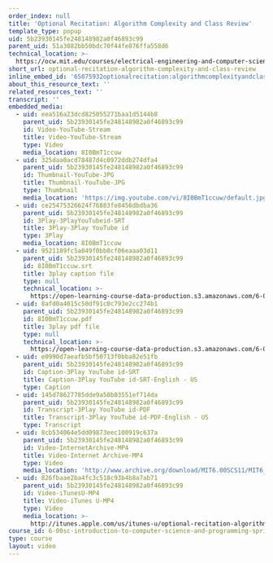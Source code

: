 ```yaml
---
order_index: null
title: 'Optional Recitation: Algorithm Complexity and Class Review'
template_type: popup
uid: 5b23930145fe248148982a0f46893c99
parent_uid: 51a3082bb50bdc70f44fe076ffa558d6
technical_location: >-
  https://ocw.mit.edu/courses/electrical-engineering-and-computer-science/6-00sc-introduction-to-computer-science-and-programming-spring-2011/unit-1/lecture-8-efficiency-and-order-of-growth/optional-recitation-algorithm-complexity-and-class-review
short_url: optional-recitation-algorithm-complexity-and-class-review
inline_embed_id: '65075932optionalrecitation:algorithmcomplexityandclassreview65861645'
about_this_resource_text: ''
related_resources_text: ''
transcript: ''
embedded_media:
  - uid: eea516a23dcd825055271baa1d5144b8
    parent_uid: 5b23930145fe248148982a0f46893c99
    id: Video-YouTube-Stream
    title: Video-YouTube-Stream
    type: Video
    media_location: 8I0BmT1ccuw
  - uid: 325daa0acd78487d4c0972ddb274dfa4
    parent_uid: 5b23930145fe248148982a0f46893c99
    id: Thumbnail-YouTube-JPG
    title: Thumbnail-YouTube-JPG
    type: Thumbnail
    media_location: 'https://img.youtube.com/vi/8I0BmT1ccuw/default.jpg'
  - uid: ce25475326624f76883fe8456dbdba36
    parent_uid: 5b23930145fe248148982a0f46893c99
    id: 3Play-3PlayYouTubeid-SRT
    title: 3Play-3Play YouTube id
    type: 3Play
    media_location: 8I0BmT1ccuw
  - uid: 9521189fc5a049f0bb0cf06eaaa03d11
    parent_uid: 5b23930145fe248148982a0f46893c99
    id: 8I0BmT1ccuw.srt
    title: 3play caption file
    type: null
    technical_location: >-
      https://open-learning-course-data-production.s3.amazonaws.com/6-00sc-introduction-to-computer-science-and-programming-spring-2011/9521189fc5a049f0bb0cf06eaaa03d11_8I0BmT1ccuw.srt
  - uid: 8afd0a4015c50df91c0c793e2cc274b1
    parent_uid: 5b23930145fe248148982a0f46893c99
    id: 8I0BmT1ccuw.pdf
    title: 3play pdf file
    type: null
    technical_location: >-
      https://open-learning-course-data-production.s3.amazonaws.com/6-00sc-introduction-to-computer-science-and-programming-spring-2011/8afd0a4015c50df91c0c793e2cc274b1_8I0BmT1ccuw.pdf
  - uid: e0990d7aeafb5bf50713f0bba82e51fb
    parent_uid: 5b23930145fe248148982a0f46893c99
    id: Caption-3Play YouTube id-SRT
    title: Caption-3Play YouTube id-SRT-English - US
    type: Caption
  - uid: 145d78627785dde9a50b03551ef714da
    parent_uid: 5b23930145fe248148982a0f46893c99
    id: Transcript-3Play YouTube id-PDF
    title: Transcript-3Play YouTube id-PDF-English - US
    type: Transcript
  - uid: 8cb534064e5dd09873eec100919c637a
    parent_uid: 5b23930145fe248148982a0f46893c99
    id: Video-InternetArchive-MP4
    title: Video-Internet Archive-MP4
    type: Video
    media_location: 'http://www.archive.org/download/MIT6.00SCS11/MIT6_00SCS11_rec12_300k.mp4'
  - uid: 826fbaae2ba4fc3c518c93b4b8a7ab71
    parent_uid: 5b23930145fe248148982a0f46893c99
    id: Video-iTunesU-MP4
    title: Video-iTunes U-MP4
    type: Video
    media_location: >-
      http://itunes.apple.com/us/itunes-u/optional-recitation-algorithm/id499270153?i=110101590
course_id: 6-00sc-introduction-to-computer-science-and-programming-spring-2011
type: course
layout: video
---
```

